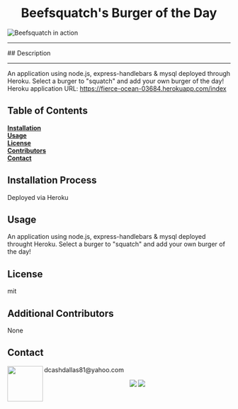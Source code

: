 
<h1 align="center">Beefsquatch's Burger of the Day</h1>

![Beefsquatch in action](https://github.com/dcashdallas/Burger/blob/master/public/assets/images/beefsquatchbodinaction.gif?raw=true)
<hr>
  ## Description<hr>

  An application using node.js, express-handlebars & mysql deployed through Heroku. Select a burger to "squatch" and add your own burger of the day! Heroku application URL: https://fierce-ocean-03684.herokuapp.com/index 
  
  ## Table of Contents<br>
  **[Installation](#Installation)**<br>
  **[Usage](#Usage)**<br>
  **[License](#License)**</br>
  **[Contributors](#Contributors)**<br>
  **[Contact](#Contact)**<br>
  
  ## **Installation Process**<br>  
  Deployed via Heroku
  ## **Usage**<br>
  An application using node.js, express-handlebars & mysql deployed throught Heroku. Select a burger to "squatch" and add your own burger of the day!
  ## **License**<br>
  mit
  ## **Additional Contributors**<br>
  None

  ## **Contact**<br>
  <img src="https://avatars1.githubusercontent.com/u/60990838?v=4" class="profile" align="left" height="80"/>
  dcashdallas81@yahoo.com<br>
  
  <p align="center" margin="35px">
    <a>
      <img src="https://img.shields.io/badge/Author%3A-Daniel%20Cash-red"/></>
    <a>
    <a>
    <img src="https://img.shields.io/badge/Release%20Version%20-1.0-green"/></>
    <a>
    </p>
